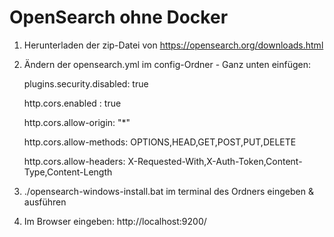 # OpenSearch ohne Docker

1. Herunterladen der zip-Datei von https://opensearch.org/downloads.html

2. Ändern der opensearch.yml im config-Ordner - Ganz unten einfügen:


      plugins.security.disabled: true

      http.cors.enabled : true
   
      http.cors.allow-origin: "*"
   
      http.cors.allow-methods: OPTIONS,HEAD,GET,POST,PUT,DELETE
   
      http.cors.allow-headers: X-Requested-With,X-Auth-Token,Content-Type,Content-Length

4.   ./opensearch-windows-install.bat im terminal des Ordners eingeben & ausführen

5. Im Browser eingeben: http://localhost:9200/
